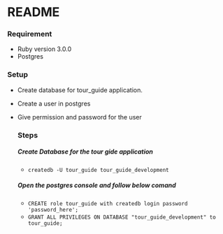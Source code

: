 # README

 ### Requirement

  - Ruby version 3.0.0
  - Postgres

 ### Setup
  - Create database for tour_guide application.
  - Create a user in postgres
  - Give permission and password for the user


    ### Steps

      ##### Create Database for the tour gide application
      - `createdb -U tour_guide tour_guide_development`


      ##### Open the postgres console and follow below comand
      - `CREATE role tour_guide with createdb login password 'password_here';`
      - `GRANT ALL PRIVILEGES ON DATABASE "tour_guide_development" to tour_guide;`